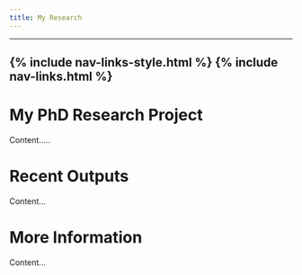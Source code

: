 ```yaml
---
title: My Research
---
```

---
{% include nav-links-style.html %}
{% include nav-links.html %}
---

# My PhD Research Project

Content.....

# Recent Outputs

Content...

# More Information

Content...
